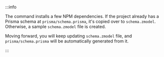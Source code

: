 :::info

The command installs a few NPM dependencies. If the project already has a Prisma schema at `prisma/schema.prisma`, it's copied over to `schema.zmodel`. Otherwise, a sample `schema.zmodel` file is created.

Moving forward, you will keep updating `schema.zmodel` file, and `prisma/schema.prisma` will be automatically generated from it.

:::
